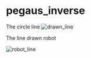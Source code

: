 # pegaus_inverse

The circle line
![drawn_line](https://github.com/KevinKipkorir254/pegaus_inverse/assets/96063788/73eec43f-a95c-4b51-a241-33796f5dba47)

The line drawn robot

![robot_line](https://github.com/KevinKipkorir254/pegaus_inverse/assets/96063788/f4948bc5-71ff-4740-b4a0-cd5862b4b921)
